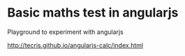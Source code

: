 # Basic maths test in angularjs
Playground to experiment with angularjs

 http://tecris.github.io/angularjs-calc/index.html
